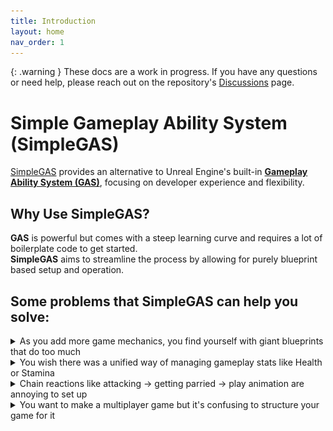 ```yaml
---
title: Introduction
layout: home
nav_order: 1
---
```


{: .warning }
These docs are a work in progress. If you have any questions or need help, please reach out on the repository's [Discussions](https://github.com/strayTrain/SimpleGameplayAbilitySystem/discussions) page.

# Simple Gameplay Ability System (SimpleGAS)

[SimpleGAS](https://github.com/strayTrain/SimpleGameplayAbilitySystem) provides an alternative to Unreal Engine's built-in [**Gameplay Ability System (GAS)**](https://dev.epicgames.com/documentation/en-us/unreal-engine/gameplay-ability-system-for-unreal-engine), focusing on developer experience and flexibility.

## Why Use SimpleGAS?

**GAS** is powerful but comes with a steep learning curve and requires a lot of boilerplate code to get started.  
**SimpleGAS** aims to streamline the process by allowing for purely blueprint based setup and operation.

## Some problems that SimpleGAS can help you solve:

<details markdown="1">
  <summary>As you add more game mechanics, you find yourself with giant blueprints that do too much</summary>

As you add more things that your player can do, your blueprint complexity goes up. This makes it trickier to refactor and and  causes headaches in teams where multiple people are trying to add new functionality in the Player blueprint at the same time.

You can create a `SimpleAbility` to add new functionality to your player. Each ability is it's own blueprint and has straightforward methods of activation and extension.

Abilities also support arbitrary structs as inputs. e.g. If you have a `LaunchPlayer` ability, you can pass in a struct containing info about the direction and force to launch the player with

![a screenshot of activating an ability with input parameters](images/HLO_ActivatingAbility.png)
</details>

<details markdown="1">
  <summary>You wish there was a unified way of managing gameplay stats like Health or Stamina</summary>

- You have some stats on your Player like Health or Stamina and the same stats on enemy characters. To change the Health value on a player or enemy you must either have them inherit from the same class or do some work figuring out which type of class you're dealing with in order to change the correct variable. 
  - SimpleGAS supports **Attributes** that can help you simplify this interaction. Add an AbilityComponent to an Actor, define some attributes for it and you're ready to go. 
  - **Attributes** support numerical values for common stats like Health, Stamina, Energy etc and also arbitrary structs for more complex stats
  - Attributes send events that you can easily listen for, simplifying your UI code 
  - **Attribute Sets** allow you to define several attributes at once in a reusable file. Player and Enemy actors both have Health and Stamina? Create one attribute set, assign it on their ability components and you're ready to go.

</details>

<details markdown="1">
  <summary>Chain reactions like attacking -> getting parried -> play animation are annoying to set up</summary>


</details>

<details markdown="1">
  <summary>You want to make a multiplayer game but it's confusing to structure your game for it</summary>


</details>